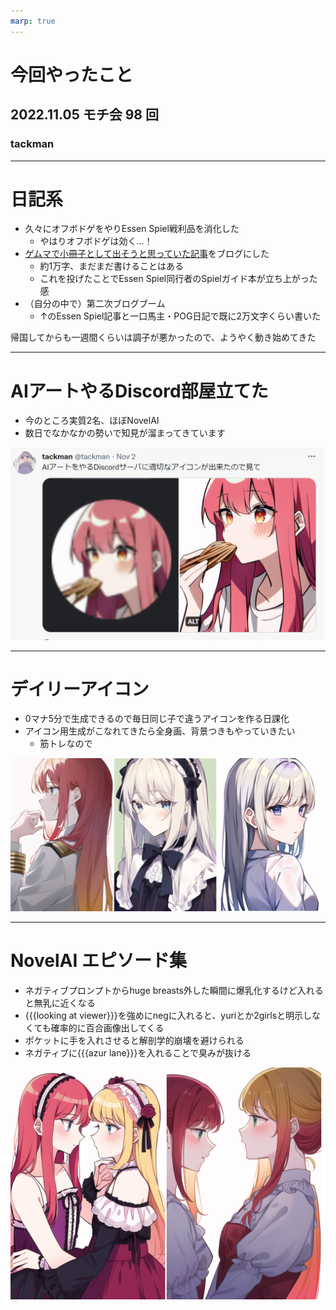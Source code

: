 ```yaml
---
marp: true
---
```


# 今回やったこと

## 2022.11.05 モチ会 98 回

### tackman

---

# 日記系

- 久々にオフボドゲをやりEssen Spiel戦利品を消化した
  - やはりオフボドゲは効く…！
- [ゲムマで小冊子として出そうと思っていた記事](https://tackmans-gaming.hatenablog.com/entry/2022/11/01/040211)をブログにした
  - 約1万字、まだまだ書けることはある
  - これを投げたことでEssen Spiel同行者のSpielガイド本が立ち上がった感
- （自分の中で）第二次ブログブーム
  - ↑のEssen Spiel記事と一口馬主・POG日記で既に2万文字くらい書いた

帰国してからも一週間くらいは調子が悪かったので、ようやく動き始めてきた

---

# AIアートやるDiscord部屋立てた

- 今のところ実質2名、ほぼNovelAI
- 数日でなかなかの勢いで知見が溜まってきています

![height:300px](ramen.png)

---

# デイリーアイコン

- 0マナ5分で生成できるので毎日同じ子で違うアイコンを作る日課化
- アイコン用生成がこなれてきたら全身画、背景つきもやっていきたい
  - 筋トレなので

![height:400px](./aiarts.png)

---

# NovelAI エピソード集

- ネガティブプロンプトからhuge breasts外した瞬間に爆乳化するけど入れると無乳に近くなる
- {{{looking at viewer}}}を強めにnegに入れると、yuriとか2girlsと明示しなくても確率的に百合画像出してくる
- ポケットに手を入れさせると解剖学的崩壊を避けられる
- ネガティブに{{{azur lane}}}を入れることで臭みが抜ける

![height:300px](yuri.png)